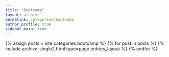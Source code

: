 ```yaml
---
title: "Bootcamp"
layout: archive
permalink: categories/bootcamp
author_profile: true
sidebar_main: true
---
```


{% assign posts = site.categories.bootcamp %}
{% for post in posts %} 
    {% include archive-single2.html type=page.entries_layout %} 
{% endfor %}